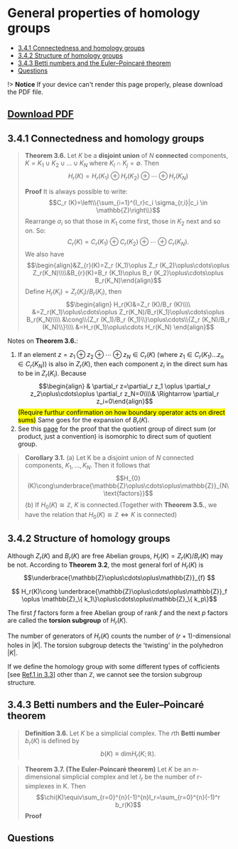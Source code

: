 # General properties of homology groups

  - [3.4.1 Connectedness and homology groups](#_341-connectedness-and-homology-groups)
  - [3.4.2 Structure of homology groups](#_342-structure-of-homology-groups)
  - [3.4.3 Betti numbers and the Euler–Poincaré theorem](#_343-betti-numbers-and-the-eulerpoincaré-theorem)
  - [Questions](#questions)

!> **Notice** If your device can't render this page properly, please download the PDF file.

<a href="//pdfcrowd.com/url_to_pdf/?width=210mm&height=297mm"
   onclick="if(!this.p)href+='&url='+encodeURIComponent(location.href);this.p=1">Download PDF
   <i class="fa fa-file-pdf-o" style="font-size:24px;color:red"></i>
</a>
---
## 3.4.1 Connectedness and homology groups

>**Theorem 3.6.** Let $K$ be a **disjoint union** of $N$ **connected** components, $K=K_1 \cup K_2 \cup\dots\cup K_N$ where $K_I\cap K_j=\emptyset$. Then
>$$H_r(K)=H_r(K_1)\oplus H_r(K_2)\oplus\cdots\oplus H_{r}(K_N)$$
>
>**Proof** It is always possible to write:
>$$C_r (K)=\left\\{\sum_{i=1}^{I_r}c_i \sigma_{r,i}|c_i \in \mathbb{Z}\right\\}$$
> Rearrange $\sigma_i$ so that those in $K_1$ come first, those in $K_2$ next and so on. So:
> $$C_{r}(K)=C_r (K_1)\oplus C_r (K_2)\oplus\cdots\oplus C_r(K_N).$$
> We also have 
> $$\begin{align}&Z_{r}(K)=Z_r (K_1)\oplus Z_r (K_2)\oplus\cdots\oplus Z_r(K_N)\\\\&B_{r}(K)=B_r (K_1)\oplus B_r (K_2)\oplus\cdots\oplus B_r(K_N)\end{align}$$
> Define $H_r (K_i)=Z_r (K_i)/B_r(K_i)$, then
> $$\begin{align}
  H_r(K)&=Z_r (K)/B_r (K)\\\\
        &=Z_r(K_1)\oplus\cdots\oplus Z_r(K_N)/B_r(K_1)\oplus\cdots\oplus B_r(K_N)\\\\
        &\cong\\{Z_r (K_1)/B_r (K_1)\\}\oplus\cdots\\{Z_r (K_N)/B_r (K_N)\\}\\\\
        &=H_r(K_1)\oplus\cdots H_r(K_N)
\end{align}$$

Notes on **Theorem 3.6.**:
1. If an element $z=z_1 \oplus z_2\oplus\cdots\oplus z_N \in C_r (K)$ (where $z_1\in C_r (K_1)\dots z_n \in C_r (K_N)$) is also in $Z_r (K)$, then each component $z_i$ in the direct sum has to be in $Z_r (K_i)$. Because $$\begin{align} & \partial_r z=\partial_r z_1 \oplus \partial_r z_2\oplus\cdots\oplus \partial_r z_N=0\\\\& \Rightarrow \partial_r z_i=0\end{align}$$<mark>(Require furthur confirmation on how boundary operator acts on direct sums)</mark>
Same goes for the expansion of $B_r (K)$.
1. See this [page](https://proofwiki.org/wiki/Quotient_Group_of_Direct_Products) for the proof that the quotient group of direct sum (or product, just a convention) is isomorphic to direct sum of quotient group. 

> **Corollary 3.1.** (a) Let K be a disjoint union of $N$ connected components, $K_1 ,\dots,K_N$. Then it follows that
> $$H_{0}(K)\cong\underbrace{\mathbb{Z}\oplus\cdots\oplus\mathbb{Z}}_{N\ \text{factors}}$$
> (b) If $H_0(K)\cong\mathbb{Z}$, $K$ is connected.(Together with **Theorem 3.5.**, we have the relation that $H_0(K)\cong\mathbb{Z}\iff K\ \text{is connected}$)
## 3.4.2 Structure of homology groups

Although $Z_r(K)$ and $B_r (K)$ are free Abelian groups, $H_r (K)=Z_r(K)/B_r (K)$ may be not. According to **Theorem 3.2**, the most general forl of $H_r(K)$ is
$$\underbrace{\mathbb{Z}\oplus\cdots\oplus\mathbb{Z}}_{f} $$

$$ H_r(K)\cong \underbrace{\mathbb{Z}\oplus\cdots\oplus\mathbb{Z}}_f \oplus \mathbb{Z}_\{ k_1\}\oplus\cdots\oplus\mathbb{Z}_\{ k_p\}$$



The first $f$ factors form a free Abelian group of rank $f$ and the next $p$ factors are called the **torsion subgroup** of $H_r(K)$.

 The number of generators of $H_r(K)$ counts the number of $(r+1)$-dimensional holes in $|K|$. The torsion subgroup detects the 'twisting' in the polyhedron $|K|$.

 If we define the homology group with some different types of cofficients [see [Ref.1 in 3.3](https://physicswhu.github.io/Nakahara-Notes/#/3/3.3?id=references)] other than $\mathbb{Z}$, we cannot see the torsion subgroup structure.

## 3.4.3 Betti numbers and the Euler–Poincaré theorem

>**Definition 3.6.** Let $K$ be a simplicial complex. The $r$th **Betti number** $b_r (K)$ is defined by 
>$$b(K)\equiv\text{dim}H_{r}(K;\mathbb{R}).$$

>**Theorem 3.7. (The Euler-Poincaré theorem)** Let $K$ be an $n$-dimensional simplicial complex and let $I_r$ be the number of $r$-simplexes in K. Then
>$$\chi(K)\equiv\sum_{r=0}^{n}(-1)^{n}I_r=\sum_{r=0}^{n}(-1)^r b_r(K)$$
>**Proof** 
## Questions